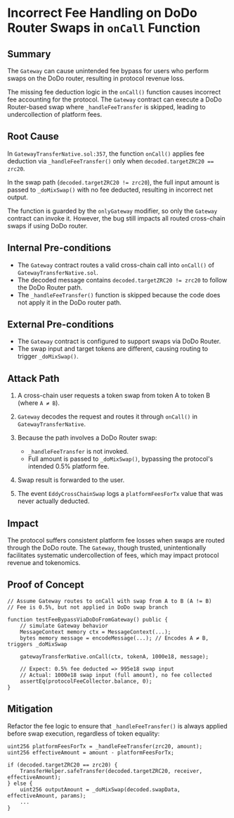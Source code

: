 # Incorrect Fee Handling on DoDo Router Swaps in `onCall` Function

## Summary

The `Gateway` can cause unintended fee bypass for users who perform swaps on the DoDo router, resulting in protocol revenue loss.

The missing fee deduction logic in the `onCall()` function causes incorrect fee accounting for the protocol. The `Gateway` contract can execute a DoDo Router-based swap where `_handleFeeTransfer` is skipped, leading to undercollection of platform fees.

## Root Cause

In `GatewayTransferNative.sol:357`, the function `onCall()` applies fee deduction via `_handleFeeTransfer()` only when `decoded.targetZRC20 == zrc20`.

In the swap path (`decoded.targetZRC20 != zrc20`), the full input amount is passed to `_doMixSwap()` with no fee deducted, resulting in incorrect net output.

The function is guarded by the `onlyGateway` modifier, so only the `Gateway` contract can invoke it. However, the bug still impacts all routed cross-chain swaps if using DoDo router.

## Internal Pre-conditions

- The `Gateway` contract routes a valid cross-chain call into `onCall()` of `GatewayTransferNative.sol`.
- The decoded message contains `decoded.targetZRC20 != zrc20` to follow the DoDo Router path.
- The `_handleFeeTransfer()` function is skipped because the code does not apply it in the DoDo router path.

## External Pre-conditions

- The `Gateway` contract is configured to support swaps via DoDo Router.
- The swap input and target tokens are different, causing routing to trigger `_doMixSwap()`.

## Attack Path

1. A cross-chain user requests a token swap from token A to token B (where `A ≠ B`).
2. `Gateway` decodes the request and routes it through `onCall()` in `GatewayTransferNative`.
3. Because the path involves a DoDo Router swap:

   - `_handleFeeTransfer` is not invoked.
   - Full amount is passed to `_doMixSwap()`, bypassing the protocol's intended 0.5% platform fee.

4. Swap result is forwarded to the user.
5. The event `EddyCrossChainSwap` logs a `platformFeesForTx` value that was never actually deducted.

## Impact

The protocol suffers consistent platform fee losses when swaps are routed through the DoDo route. The `Gateway`, though trusted, unintentionally facilitates systematic undercollection of fees, which may impact protocol revenue and tokenomics.

## Proof of Concept

```solidity
// Assume Gateway routes to onCall with swap from A to B (A != B)
// Fee is 0.5%, but not applied in DoDo swap branch

function testFeeBypassViaDoDoFromGateway() public {
    // simulate Gateway behavior
    MessageContext memory ctx = MessageContext(...);
    bytes memory message = encodeMessage(...); // Encodes A ≠ B, triggers _doMixSwap

    gatewayTransferNative.onCall(ctx, tokenA, 1000e18, message);

    // Expect: 0.5% fee deducted => 995e18 swap input
    // Actual: 1000e18 swap input (full amount), no fee collected
    assertEq(protocolFeeCollector.balance, 0);
}
```

## Mitigation

Refactor the fee logic to ensure that `_handleFeeTransfer()` is always applied before swap execution, regardless of token equality:

```solidity
uint256 platformFeesForTx = _handleFeeTransfer(zrc20, amount);
uint256 effectiveAmount = amount - platformFeesForTx;

if (decoded.targetZRC20 == zrc20) {
    TransferHelper.safeTransfer(decoded.targetZRC20, receiver, effectiveAmount);
} else {
    uint256 outputAmount = _doMixSwap(decoded.swapData, effectiveAmount, params);
    ...
}
```
